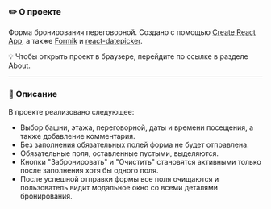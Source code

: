 ### :pencil2: О проекте

Форма бронирования переговорной. 
Создано с помощью [Create React App](https://github.com/facebook/create-react-app), а также [Formik](https://formik.org) и [react-datepicker](https://www.npmjs.com/package/react-datepicker).

:bulb: Чтобы открыть проект в браузере, перейдите по ссылке в разделе About. 

---

### :mag_right: Описание

В проекте реализовано следующее: 
- Выбор башни, этажа, переговорной, даты и времени посещения, а также добавление комментария.
- Без заполнения обязательных полей форма не будет отправлена.
- Обязательные поля, оставленные пустыми, выделяются. 
- Кнопки "Забронировать" и "Очистить" становятся активными только после заполнения хотя бы одного поля. 
- После успешной отправки формы все поля очищаются и пользователь видит модальное окно со всеми деталями бронирования. 


